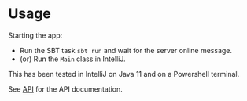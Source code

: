 # Usage

Starting the app:
* Run the SBT task `sbt run` and wait for the server online message.
* (or) Run the `Main` class in IntelliJ.

This has been tested in IntelliJ on Java 11 and on a Powershell terminal.

See [API](API.md) for the API documentation.
